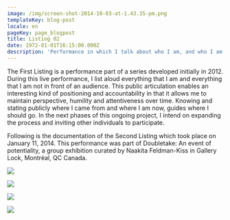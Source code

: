 ```yaml
---
image: /img/screen-shot-2014-10-03-at-1.43.35-pm.png
templateKey: blog-post
locale: en
pageKey: page_blogpost
title: Listing 02
date: 1972-01-01T16:15:00.000Z
description: 'Performance in which I talk about who I am, and who I am not.'
---
```

The First Listing is a performance part of a series developed initially in 2012. During this live performance, I list aloud everything that I am and everything that I am not in front of an audience. This public articulation enables an interesting kind of positioning and accountability in that it allows me to maintain perspective, humility and attentiveness over time. Knowing and stating publicly where I came from and where I am now, guides where I should go. In the next phases of this ongoing project, I intend on expanding the process and inviting other individuals to participate. 

Following is the documentation of the Second Listing which took place on January 11, 2014. This performance was part of Doubletake: An event of potentiality, a group exhibition curated by Naakita Feldman-Kiss in Gallery Lock, Montréal, QC Canada.

![](/img/performance-art-montreal-exhibition-emerging.jpg)

![](/img/the_listing08.jpg)

![](/img/the_listing_01.jpg)

![](/img/the_listing09.jpg)
